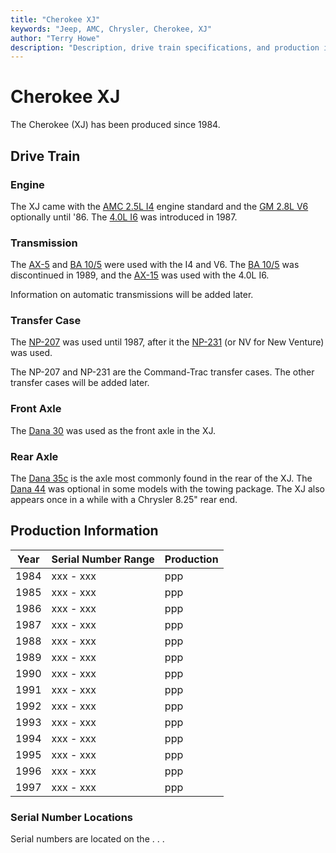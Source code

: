 ```yaml
---
title: "Cherokee XJ"
keywords: "Jeep, AMC, Chrysler, Cherokee, XJ"
author: "Terry Howe"
description: "Description, drive train specifications, and production information for the Jeep Cherokee XJ"
---
```

# Cherokee XJ

The Cherokee (XJ) has been produced since 1984.

## Drive Train

### Engine

The XJ came with the [AMC 2.5L I4](../engine/factory/amc150.md) engine standard and the [GM 2.8L V6](../engine/factory/gm173.md) optionally until '86. The [4.0L I6](../engine/factory/amc242.md) was introduced in 1987.

### Transmission

The [AX-5](../transmission/factory/ax5.md) and [BA 10/5](../transmission/factory/ba10.md) were used with the I4 and V6. The [BA 10/5](../transmission/factory/ba10.md) was discontinued in 1989, and the [AX-15](../transmission/factory/ax15.md) was used with the 4.0L I6.

Information on automatic transmissions will be added later.

### Transfer Case

The [NP-207](../xfer/factory/np207.md) was used until 1987, after it the [NP-231](../xfer/factory/np231.md) (or NV for New Venture) was used.

The NP-207 and NP-231 are the Command-Trac transfer cases. The other transfer cases will be added later.

### Front Axle

The [Dana 30](../axle/factory/d30.md) was used as the front axle in the XJ.

### Rear Axle

The [Dana 35c](../axle/factory/d35c.md) is the axle most commonly found in the rear of the XJ. The [Dana 44](../axle/factory/d44.md) was optional in some models with the towing package. The XJ also appears once in a while with a Chrysler 8.25" rear end.

## Production Information

| Year | Serial Number Range | Production |
|------|---------------------|------------|
| 1984 | xxx - xxx           | ppp        |
| 1985 | xxx - xxx           | ppp        |
| 1986 | xxx - xxx           | ppp        |
| 1987 | xxx - xxx           | ppp        |
| 1988 | xxx - xxx           | ppp        |
| 1989 | xxx - xxx           | ppp        |
| 1990 | xxx - xxx           | ppp        |
| 1991 | xxx - xxx           | ppp        |
| 1992 | xxx - xxx           | ppp        |
| 1993 | xxx - xxx           | ppp        |
| 1994 | xxx - xxx           | ppp        |
| 1995 | xxx - xxx           | ppp        |
| 1996 | xxx - xxx           | ppp        |
| 1997 | xxx - xxx           | ppp        |

### Serial Number Locations

Serial numbers are located on the . . .